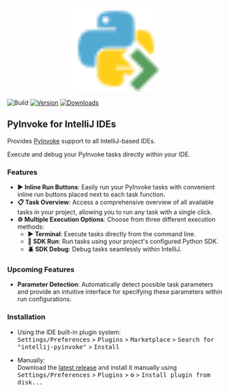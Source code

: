 <p align="center"><img height="200px" src="src/main/resources/META-INF/pluginIcon.svg"/></p>

![Build](https://github.com/kairaedsch/intellij-pyinvoke/workflows/Build/badge.svg)
[![Version](https://img.shields.io/jetbrains/plugin/v/com.github.kairaedsch.intellijpyinvoke.svg)](https://plugins.jetbrains.com/plugin/com.github.kairaedsch.intellijpyinvoke)
[![Downloads](https://img.shields.io/jetbrains/plugin/d/com.github.kairaedsch.intellijpyinvoke.svg)](https://plugins.jetbrains.com/plugin/com.github.kairaedsch.intellijpyinvoke)

## PyInvoke for IntelliJ IDEs
<!-- Plugin description -->
Provides [PyInvoke](https://github.com/pyinvoke/invoke) support to all IntelliJ-based IDEs.

Execute and debug your PyInvoke tasks directly within your IDE.

### Features
- **▶️ Inline Run Buttons**: Easily run your PyInvoke tasks with convenient inline run buttons placed next to each task function.
- **📋 Task Overview**: Access a comprehensive overview of all available tasks in your project, allowing you to run any task with a single click.
- **⚙️ Multiple Execution Options**: Choose from three different execution methods:
    - **▶️ Terminal**: Execute tasks directly from the command line.
    - **🐍 SDK Run**: Run tasks using your project's configured Python SDK.
    - **🪲 SDK Debug**: Debug tasks seamlessly within IntelliJ.

### Upcoming Features
- **Parameter Detection**: Automatically detect possible task parameters and provide an intuitive interface for specifying these parameters within run configurations.
<!-- Plugin description end -->

### Installation
- Using the IDE built-in plugin system:\
  <kbd>Settings/Preferences</kbd> > <kbd>Plugins</kbd> > <kbd>Marketplace</kbd> > <kbd>Search for "intellij-pyinvoke"</kbd> >
  <kbd>Install</kbd>
  
- Manually:\
  Download the [latest release](https://github.com/kairaedsch/intellij-pyinvoke/releases/latest) and install it manually using
  <kbd>Settings/Preferences</kbd> > <kbd>Plugins</kbd> > <kbd>⚙️</kbd> > <kbd>Install plugin from disk...</kbd>
